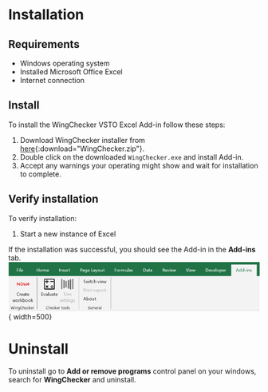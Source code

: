 # Installation

## Requirements

- Windows operating system
- Installed Microsoft Office Excel
- Internet connection

## Install

To install the WingChecker VSTO Excel Add-in follow these steps:

1. Download WingChecker installer from [here](../files/setup.zip){:download="WingChecker.zip"}.
3. Double click on the downloaded `WingChecker.exe` and install Add-in.
4. Accept any warnings your operating might show and wait for installation to complete.

## Verify installation

To verify installation:

1. Start a new instance of Excel

If the installation was successful, you should see the Add-in in the **Add-ins** tab.
![Image title](../images/verify_installation.png){ width=500}

# Uninstall

To uninstall go to **Add or remove programs** control panel on your windows, search for **WingChecker** and uninstall.